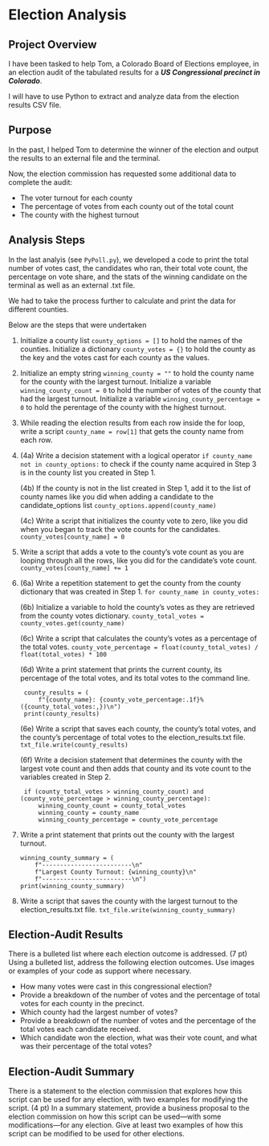 # Election Analysis

## Project Overview
I have been tasked to help Tom, a Colorado Board of Elections employee, in an election audit of the tabulated results for a ***US Congressional precinct in Colorado***. 

I will have to use Python to extract and analyze data from the election results CSV file. 

## Purpose

In the past, I helped Tom to determine the winner of the election and output the results to an external file and the terminal.

Now, the election commission has requested some additional data to complete the audit:
* The voter turnout for each county
* The percentage of votes from each county out of the total count
* The county with the highest turnout

## Analysis Steps
In the last analyis (see `PyPoll.py`), we developed a code to print the total number of votes cast, the candidates who ran, their total vote count, the percentage on vote share, and the stats of the winning candidate on the terminal as well as an external .txt file.

We had to take the process further to calculate and print the data for different counties.

Below are the steps that were undertaken

1. Initialize a county list `county_options = []` to hold the names of the counties. Initialize a dictionary `county_votes = {}` to hold the county as the key and the votes cast for each county as the values.
2. Initialize an empty string `winning_county = ""` to hold the county name for the county with the largest turnout. Initialize a variable `winning_county_count = 0` to hold the number of votes of the county that had the largest turnout. Initialize a variable `winning_county_percentage = 0` to hold the perentage of the county with the highest turnout.
3. While reading the election results from each row inside the for loop, write a script `county_name = row[1]` that gets the county name from each row.

4.
    (4a) Write a decision statement with a logical operator `if county_name not in county_options:` to check if the county name acquired in Step 3 is in the county list you created in Step 1.

    (4b) If the county is not in the list created in Step 1, add it to the list of county names like you did when adding a candidate to the candidate_options list `county_options.append(county_name)`

    (4c) Write a script that initializes the county vote to zero, like you did when you began to track the vote counts for the candidates. `county_votes[county_name] = 0`
    
5. Write a script that adds a vote to the county’s vote count as you are looping through all the rows, like you did for the candidate’s vote count. `county_votes[county_name] += 1`

6.
    (6a) Write a repetition statement to get the county from the county dictionary that was created in Step 1. `for county_name in county_votes:`
    
    (6b) Initialize a variable to hold the county’s votes as they are retrieved from the county votes dictionary. `county_total_votes = county_votes.get(county_name)`
    
    (6c) Write a script that calculates the county’s votes as a percentage of the total votes. `county_vote_percentage = float(county_total_votes) / float(total_votes) * 100`

    (6d) Write a print statement that prints the current county, its percentage of the total votes, and its total votes to the command line.
    
        county_results = (
            f"{county_name}: {county_vote_percentage:.1f}% ({county_total_votes:,})\n")
        print(county_results)
    
    (6e) Write a script that saves each county, the county’s total votes, and the county’s percentage of total votes to the election_results.txt file. `txt_file.write(county_results)`

    (6f) Write a decision statement that determines the county with the largest vote count and then adds that county and its vote count to the variables created in Step 2.
    
        if (county_total_votes > winning_county_count) and (county_vote_percentage > winning_county_percentage):
            winning_county_count = county_total_votes
            winning_county = county_name
            winning_county_percentage = county_vote_percentage 
        
         
7. Write a print statement that prints out the county with the largest turnout.

    ```
    winning_county_summary = (
        f"-------------------------\n"
        f"Largest County Turnout: {winning_county}\n"
        f"-------------------------\n")
    print(winning_county_summary)  
    ```
8. Write a script that saves the county with the largest turnout to the election_results.txt file.
`txt_file.write(winning_county_summary)`

## Election-Audit Results
There is a bulleted list where each election outcome is addressed. (7 pt)
Using a bulleted list, address the following election outcomes. Use images or examples of your code as support where necessary.

* How many votes were cast in this congressional election?
* Provide a breakdown of the number of votes and the percentage of total votes for each county in the precinct.
* Which county had the largest number of votes?
* Provide a breakdown of the number of votes and the percentage of the total votes each candidate received.
* Which candidate won the election, what was their vote count, and what was their percentage of the total votes?


## Election-Audit Summary 
There is a statement to the election commission that explores how this script can be used for any election, with two examples for modifying the script. (4 pt)
In a summary statement, provide a business proposal to the election commission on how this script can be used—with some modifications—for any election. Give at least two examples of how this script can be modified to be used for other elections.
